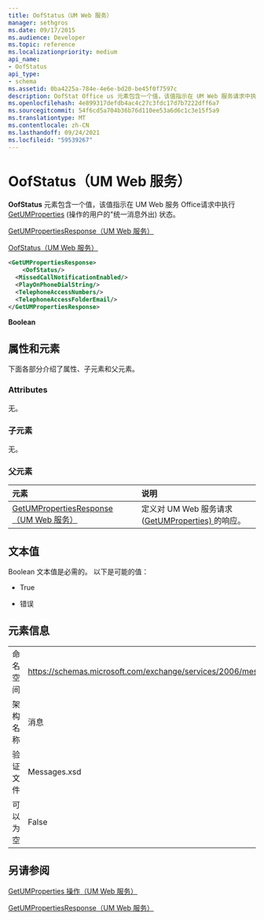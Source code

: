 ```yaml
---
title: OofStatus（UM Web 服务）
manager: sethgros
ms.date: 09/17/2015
ms.audience: Developer
ms.topic: reference
ms.localizationpriority: medium
api_name:
- OofStatus
api_type:
- schema
ms.assetid: 0ba4225a-784e-4e6e-bd20-be45f0f7597c
description: OofStat Office us 元素包含一个值，该值指示在 UM Web 服务请求中执行 GetUMProperties (操作的用户的"统一消息外出) 状态。
ms.openlocfilehash: 4e899317defdb4ac4c27c3fdc17d7b7222dff6a7
ms.sourcegitcommit: 54f6cd5a704b36b76d110ee53a6d6c1c3e15f5a9
ms.translationtype: MT
ms.contentlocale: zh-CN
ms.lasthandoff: 09/24/2021
ms.locfileid: "59539267"
---
```

# <a name="oofstatus-um-web-service"></a>OofStatus（UM Web 服务）

**OofStatus** 元素包含一个值，该值指示在 UM Web 服务 Office请求中执行 [GetUMProperties](getumproperties-operation-um-web-service.md) (操作的用户的"统一消息外出) 状态。 
  
[GetUMPropertiesResponse（UM Web 服务）](getumpropertiesresponse-um-web-service.md)
  
[OofStatus（UM Web 服务）](oofstatus-um-web-service.md)
  
```xml
<GetUMPropertiesResponse>
    <OofStatus/>
  <MissedCallNotificationEnabled/>
  <PlayOnPhoneDialString/>
  <TelephoneAccessNumbers/>
  <TelephoneAccessFolderEmail/>
</GetUMPropertiesResponse>
```

 **Boolean**
## <a name="attributes-and-elements"></a>属性和元素

下面各部分介绍了属性、子元素和父元素。
  
### <a name="attributes"></a>Attributes

无。
  
### <a name="child-elements"></a>子元素

无。
  
### <a name="parent-elements"></a>父元素

|**元素**|**说明**|
|:-----|:-----|
|[GetUMPropertiesResponse（UM Web 服务）](getumpropertiesresponse-um-web-service.md) <br/> |定义对 UM Web 服务请求 ([GetUMProperties) ](getumproperties-operation-um-web-service.md) 的响应。  <br/> |
   
## <a name="text-value"></a>文本值

Boolean 文本值是必需的。 以下是可能的值：
  
- True
    
- 错误
    
## <a name="element-information"></a>元素信息

|||
|:-----|:-----|
|命名空间  <br/> |https://schemas.microsoft.com/exchange/services/2006/messages  <br/> |
|架构名称  <br/> |消息  <br/> |
|验证文件  <br/> |Messages.xsd  <br/> |
|可以为空  <br/> |False  <br/> |
   
## <a name="see-also"></a>另请参阅



[GetUMProperties 操作（UM Web 服务）](getumproperties-operation-um-web-service.md)
  
[GetUMPropertiesResponse（UM Web 服务）](getumpropertiesresponse-um-web-service.md)

